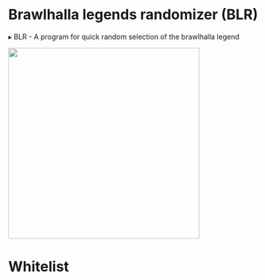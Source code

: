 # Brawlhalla legends randomizer (BLR)

▸ BLR - A program for quick random selection of the brawlhalla legend

<img src="https://i.ibb.co/0Vyw0T3k/image.png" height=384px>

# Whitelist

